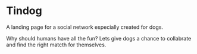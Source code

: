 # Tindog
A landing page for a social network especially created for dogs.

Why should humans have all the fun? Lets give dogs a chance to collabrate and find the right matcth for themselves.
